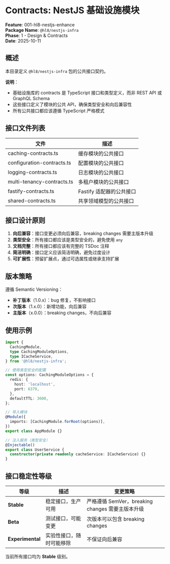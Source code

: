 # Contracts: NestJS 基础设施模块

**Feature**: 001-hl8-nestjs-enhance  
**Package Name**: `@hl8/nestjs-infra`  
**Phase**: 1 - Design & Contracts  
**Date**: 2025-10-11

## 概述

本目录定义 `@hl8/nestjs-infra` 包的公共接口契约。

**说明**：

- 基础设施库的 contracts 是 TypeScript 接口和类型定义，而非 REST API 或 GraphQL Schema
- 这些接口定义了模块的公共 API，确保类型安全和向后兼容性
- 所有公共接口都应该遵循 TypeScript 严格模式

## 接口文件列表

| 文件 | 描述 |
|------|------|
| caching-contracts.ts | 缓存模块的公共接口 |
| configuration-contracts.ts | 配置模块的公共接口 |
| logging-contracts.ts | 日志模块的公共接口 |
| multi-tenancy-contracts.ts | 多租户模块的公共接口 |
| fastify-contracts.ts | Fastify 适配器的公共接口 |
| shared-contracts.ts | 共享领域模型的公共接口 |

## 接口设计原则

1. **向后兼容**：接口变更必须向后兼容，breaking changes 需要主版本升级
2. **类型安全**：所有接口都应该是类型安全的，避免使用 `any`
3. **文档完整**：所有接口都应该有完整的 TSDoc 注释
4. **简洁明确**：接口定义应该简洁明确，避免过度设计
5. **可扩展性**：预留扩展点，通过可选属性或继承支持扩展

## 版本策略

遵循 Semantic Versioning：

- **补丁版本**（1.0.x）：bug 修复，不影响接口
- **次版本**（1.x.0）：新增功能，向后兼容
- **主版本**（x.0.0）：breaking changes，不向后兼容

## 使用示例

```typescript
import {
  CachingModule,
  type CachingModuleOptions,
  type ICacheService,
} from '@hl8/nestjs-infra';

// 使用类型安全的配置
const options: CachingModuleOptions = {
  redis: {
    host: 'localhost',
    port: 6379,
  },
  defaultTTL: 3600,
};

// 导入模块
@Module({
  imports: [CachingModule.forRoot(options)],
})
export class AppModule {}

// 注入服务（类型安全）
@Injectable()
export class UserService {
  constructor(private readonly cacheService: ICacheService) {}
}
```

## 接口稳定性等级

| 等级 | 描述 | 变更策略 |
|------|------|---------|
| **Stable** | 稳定接口，生产可用 | 严格遵循 SemVer，breaking changes 需要主版本升级 |
| **Beta** | 测试接口，可能变更 | 次版本可以包含 breaking changes |
| **Experimental** | 实验性接口，随时可能移除 | 不保证向后兼容 |

当前所有接口均为 **Stable** 级别。
